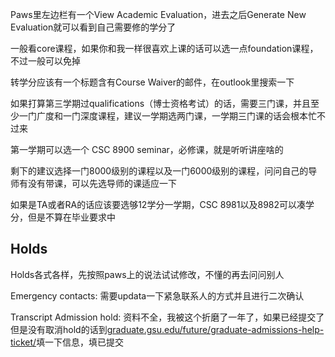 Paws里左边栏有一个View Academic Evaluation，进去之后Generate New Evaluation就可以看到自己需要修的学分了

一般看core课程，如果你和我一样很喜欢上课的话可以选一点foundation课程，不过一般可以免掉

转学分应该有一个标题含有Course Waiver的邮件，在outlook里搜索一下

如果打算第三学期过qualifications（博士资格考试）的话，需要三门课，并且至少一门广度和一门深度课程，建议一学期选两门课，一学期三门课的话会根本忙不过来

第一学期可以选一个	CSC 8900 seminar，必修课，就是听听讲座啥的

剩下的建议选择一门8000级别的课程以及一门6000级别的课程，问问自己的导师有没有带课，可以先选导师的课适应一下

如果是TA或者RA的话应该要选够12学分一学期，CSC 8981以及8982可以凑学分，但是不算在毕业要求中

## Holds

Holds各式各样，先按照paws上的说法试试修改，不懂的再去问问别人

Emergency contacts: 需要updata一下紧急联系人的方式并且进行二次确认

Transcript Admission hold: 资料不全，我被这个折磨了一年了，如果已经提交了但是没有取消hold的话到[graduate.gsu.edu/future/graduate-admissions-help-ticket/](graduate.gsu.edu/future/graduate-admissions-help-ticket/)填一下信息，填已提交

